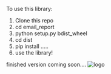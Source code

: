 To use this library:
1. Clone this repo
2. cd email_report
3. python setup.py bdist_wheel
4. cd dist 
5. pip install .....
6. use the library!

finished version coming soon....
![logo](https://github.com/asboyer2/email_report/blob/master/main_logo_cropped.png?raw=true)

